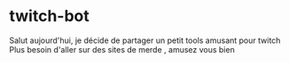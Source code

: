 # twitch-bot

Salut aujourd'hui, je décide de partager un petit tools amusant pour twitch
Plus besoin d'aller sur des sites de merde , amusez vous bien
